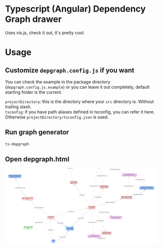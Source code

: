 # Typescript (Angular) Dependency Graph drawer

Uses vis.js, check it out, it's pretty cool.

# Usage

## Customize ```depgraph.config.js``` if you want

You can check the example in the package directory (```depgraph.config.js.example```) or you can leave it out completely, default starting folder is the current.

```projectDirectory```: this is the directory where your ```src``` directory is. Without trailing slash.  
```tsconfig```: if you have path aliases defined in tsconfig, you can refer it here. Otherwise ```projectDirectory/tsconfig.json``` is used.  

## Run graph generator

```bash
ts-depgraph
```

## Open depgraph.html

![](https://github.com/deejayy/ts-depgraph/raw/master/screenshot/shot-01.png)
